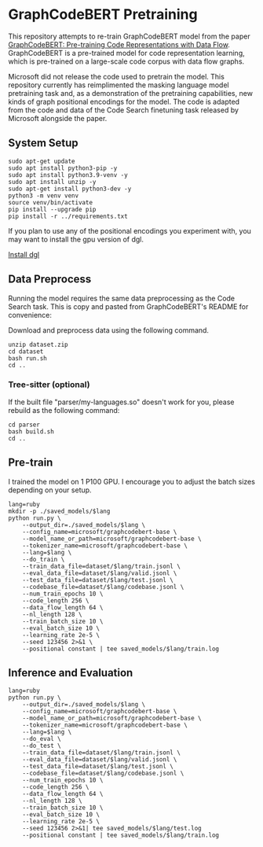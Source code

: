 

# GraphCodeBERT Pretraining
This repository attempts to re-train GraphCodeBERT model from the paper [GraphCodeBERT: Pre-training Code Representations with Data Flow](https://arxiv.org/abs/2009.08366). GraphCodeBERT is a pre-trained model for code representation learning, which is pre-trained on a large-scale code corpus with data flow graphs.

Microsoft did not release the code used to pretrain the model. This repository currently has reimplimented the masking language model pretraining task and, as a demonstration of the pretraining capabilities, new kinds of graph positional encodings for the model. The code is adapted from the code and data of the Code Search finetuning task released by Microsoft alongside the paper.

## System Setup
```shell
sudo apt-get update
sudo apt install python3-pip -y
sudo apt install python3.9-venv -y
sudo apt install unzip -y
sudo apt-get install python3-dev -y
python3 -m venv venv
source venv/bin/activate
pip install --upgrade pip
pip install -r ../requirements.txt
```
If you plan to use any of the positional encodings you experiment with, you may want to install the gpu version of dgl.

[Install dgl](https://www.dgl.ai/pages/start.html)

## Data Preprocess

Running the model requires the same data preprocessing as the Code Search task. This is copy and pasted from GraphCodeBERT's README for convenience:

Download and preprocess data using the following command.
```shell
unzip dataset.zip
cd dataset
bash run.sh 
cd ..
```

### Tree-sitter (optional)

If the built file "parser/my-languages.so" doesn't work for you, please rebuild as the following command:

```shell
cd parser
bash build.sh
cd ..
```

## Pre-train

I trained the model on 1 P100 GPU. I encourage you to adjust the batch sizes depending on your setup.
```shell
lang=ruby
mkdir -p ./saved_models/$lang
python run.py \
    --output_dir=./saved_models/$lang \
    --config_name=microsoft/graphcodebert-base \
    --model_name_or_path=microsoft/graphcodebert-base \
    --tokenizer_name=microsoft/graphcodebert-base \
    --lang=$lang \
    --do_train \
    --train_data_file=dataset/$lang/train.jsonl \
    --eval_data_file=dataset/$lang/valid.jsonl \
    --test_data_file=dataset/$lang/test.jsonl \
    --codebase_file=dataset/$lang/codebase.jsonl \
    --num_train_epochs 10 \
    --code_length 256 \
    --data_flow_length 64 \
    --nl_length 128 \
    --train_batch_size 10 \
    --eval_batch_size 10 \
    --learning_rate 2e-5 \
    --seed 123456 2>&1 \
    --positional constant | tee saved_models/$lang/train.log
```
## Inference and Evaluation

```shell
lang=ruby
python run.py \
    --output_dir=./saved_models/$lang \
    --config_name=microsoft/graphcodebert-base \
    --model_name_or_path=microsoft/graphcodebert-base \
    --tokenizer_name=microsoft/graphcodebert-base \
    --lang=$lang \
    --do_eval \
    --do_test \
    --train_data_file=dataset/$lang/train.jsonl \
    --eval_data_file=dataset/$lang/valid.jsonl \
    --test_data_file=dataset/$lang/test.jsonl \
    --codebase_file=dataset/$lang/codebase.jsonl \
    --num_train_epochs 10 \
    --code_length 256 \
    --data_flow_length 64 \
    --nl_length 128 \
    --train_batch_size 10 \
    --eval_batch_size 10 \
    --learning_rate 2e-5 \
    --seed 123456 2>&1| tee saved_models/$lang/test.log
    --positional constant | tee saved_models/$lang/train.log
```